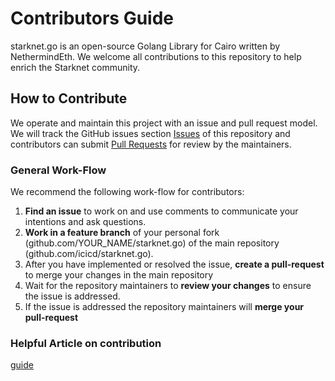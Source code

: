 # Contributors Guide

starknet.go is an open-source Golang Library for Cairo written by NethermindEth.
We welcome all contributions to this repository to help enrich the Starknet community.

## How to Contribute

We operate and maintain this project with an issue and pull request model. We will track
the GitHub issues section [Issues](https://github.com/icicd/starknet.go/issues) of this repository
and contributors can submit [Pull
Requests](https://github.com/icicd/starknet.go/pulls) for review by the maintainers.

### General Work-Flow

 We recommend the following work-flow for contributors:

 1. **Find an issue** to work on and use comments to communicate your intentions and ask questions.
 2. **Work in a feature branch** of your personal fork (github.com/YOUR_NAME/starknet.go) of the main repository (github.com/icicd/starknet.go).
 3. After you have implemented or resolved the issue, **create a pull-request** to merge your changes in the main repository
 4. Wait for the repository maintainers to **review your changes** to ensure the issue is addressed.
 5. If the issue is addressed the repository maintainers will **merge your pull-request**

### Helpful Article on contribution

[guide](https://akrabat.com/the-beginners-guide-to-contributing-to-a-github-project/)
